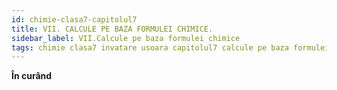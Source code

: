```yaml
---
id: chimie-clasa7-capitolul7
title: VII. CALCULE PE BAZA FORMULEI CHIMICE.
sidebar_label: VII.Calcule pe baza formulei chimice
tags: chimie clasa7 invatare usoara capitolul7 calcule pe baza formulei chimice
---
```


**În curând**